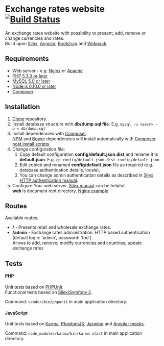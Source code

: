 # Exchange rates website [![Build Status](https://travis-ci.org/dawid-drelichowski/exchange-rates-website.png?branch=master)](https://travis-ci.org/dawid-drelichowski/exchange-rates-website)

An exchange rates website with possibility to present, add, remove or change currencies and rates.  
Build upon [Silex](http://silex.sensiolabs.org/), [Angular](https://angularjs.org/), [Bootstrap](http://getbootstrap.com/) and [Webpack](http://webpack.github.io/).

## Requirements

* Web server - e.g. [Nginx](http://nginx.org/) or [Apache](http://httpd.apache.org/)
* [PHP 5.3.3 or later](http://php.net/)
* [MySQL 5.0 or later](https://www.mysql.com/)
* [Node.js 0.10.0 or later](https://nodejs.org/)
* [Composer](https://getcomposer.org/)

## Installation

1. [Clone](https://help.github.com/articles/importing-a-git-repository-using-the-command-line/) repository.
2. Install database structure with **db/dump.sql file**. E.g. `mysql -u <user> - p < db/dump.sql`
3. Install dependencies with [Composer](https://getcomposer.org/doc/01-basic-usage.md#installing-dependencies).  
   [NPM](https://www.npmjs.com/) and [Bower](http://bower.io/) dependencies will install automatically with [Composer post install scripts](https://getcomposer.org/doc/articles/scripts.md)
4. Change configuration file:
    1. Copy default configuration **config/default.json.dist** and rename it to **default.json**. E.g. `cp config/default.json.dist config/default.json`
    2. Edit copied and renamed **config/default.json** file as required (e.g. database authentication details, locale).
    3. You can change admin authentication details as described in [Silex HTTP authentication manual](http://silex.sensiolabs.org/doc/providers/security.html#securing-a-path-with-http-authentication).
5. Configure Your web server. [Silex manual](http://silex.sensiolabs.org/doc/web_servers.html) can be helpful.  
   **web** is document root directory. [Nginx example](https://gist.github.com/dawid-drelichowski/f546532ce3a3d4340cce)

## Routes

Available routes:

* **/** - Presents retail and wholesale exchange rates.
* **/admin** - Exchange rates administration. HTTP based authentication (default login: 'admin', password: 'foo').  
  Allows to add, remove, modify currencies and countries, update exchange rates

## Tests

#### PHP

Unit tests based on [PHPUnit](https://phpunit.de/).  
Functional tests based on [Silex/Symfony 2](http://silex.sensiolabs.org/doc/testing.html#webtestcase).

Command: `vendor/bin/phpunit` in main application directory.

#### JavaScript

Unit tests based on [Karma](http://karma-runner.github.io/0.12/index.html), [PhantomJS](http://phantomjs.org/), [Jasmine](http://jasmine.github.io/) and [Angular mocks](https://docs.angularjs.org/api/ngMock).

Command: `node_modules/karma/bin/karma start` in main application directory.
